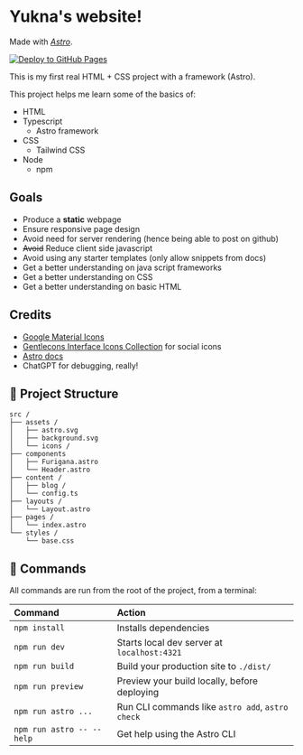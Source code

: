 # Yukna's website!

Made with [*Astro*](https://docs.astro.build).

[![Deploy to GitHub Pages](https://github.com/yadobler/yadobler.github.io/actions/workflows/deploy.yml/badge.svg)](https://github.com/yadobler/yadobler.github.io/actions/workflows/deploy.yml)

This is my first real HTML + CSS project with a framework (Astro).

This project helps me learn some of the basics of:
- HTML
- Typescript
    - Astro framework
- CSS 
    - Tailwind CSS
- Node
    - npm

## Goals
- Produce a **static** webpage 
- Ensure responsive page design
- Avoid need for server rendering (hence being able to post on github) 
- ~~Avoid~~ Reduce client side javascript
- Avoid using any starter templates (only allow snippets from docs) 
- Get a better understanding on java script frameworks 
- Get a better understanding on CSS
- Get a better understanding on basic HTML

## Credits
- [Google Material Icons](https://fonts.google.com/)
- [Gentlecons Interface Icons Collection](https://www.svgrepo.com/collection/gentlecons-interface-icons/) for social icons
- [Astro docs](https://docs.astro.build/)
- ChatGPT for debugging, really!

## 🚀 Project Structure

```text
src /
├── assets /
│   ├── astro.svg
│   ├── background.svg
│   └── icons /
├── components
│   ├── Furigana.astro
│   └── Header.astro
├── content /
│   ├── blog /
│   └── config.ts
├── layouts /
│   └── Layout.astro
├── pages /
│   └── index.astro
└── styles /
    └── base.css
```

## 🧞 Commands

All commands are run from the root of the project, from a terminal:

| Command                   | Action                                           |
| :------------------------ | :----------------------------------------------- |
| `npm install`             | Installs dependencies                            |
| `npm run dev`             | Starts local dev server at `localhost:4321`      |
| `npm run build`           | Build your production site to `./dist/`          |
| `npm run preview`         | Preview your build locally, before deploying     |
| `npm run astro ...`       | Run CLI commands like `astro add`, `astro check` |
| `npm run astro -- --help` | Get help using the Astro CLI                     |

